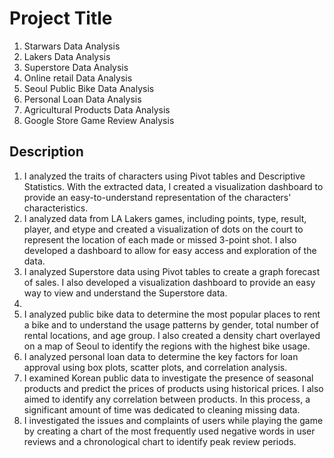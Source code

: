 # Project Title

1. Starwars Data Analysis
2. Lakers Data Analysis
3. Superstore Data Analysis
4. Online retail Data Analysis
5. Seoul Public Bike Data Analysis
6. Personal Loan Data Analysis
7. Agricultural Products Data Analysis
8. Google Store Game Review Analysis

## Description

1. I analyzed the traits of characters using Pivot tables and Descriptive Statistics. With the extracted data, I created a visualization dashboard to provide an easy-to-understand representation of the characters' characteristics.
2. I analyzed data from LA Lakers games, including points, type, result, player, and etype and created a visualization of dots on the court to represent the location of each made or missed 3-point shot. I also developed a dashboard to allow for easy access and exploration of the data.
3. I analyzed Superstore data using Pivot tables to create a graph forecast of sales. I also developed a visualization dashboard to provide an easy way to view and understand the Superstore data.
4. 
5. I analyzed public bike data to determine the most popular places to rent a bike and to understand the usage patterns by gender, total number of rental locations, and age group. I also created a density chart overlayed on a map of Seoul to identify the regions with the highest bike usage.
6. I analyzed personal loan data to determine the key factors for loan approval using box plots, scatter plots, and correlation analysis.
7. I examined Korean public data to investigate the presence of seasonal products and predict the prices of products using historical prices. I also aimed to identify any correlation between products. In this process, a significant amount of time was dedicated to cleaning missing data. 
8. I investigated the issues and complaints of users while playing the game by creating a chart of the most frequently used negative words in user reviews and a chronological chart to identify peak review periods.
